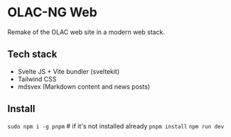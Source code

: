 # OLAC-NG Web

Remake of the OLAC web site in a modern web stack.

## Tech stack

-   Svelte JS + Vite bundler (sveltekit)
-   Tailwind CSS
-   mdsvex (Markdown content and news posts)

## Install

`sudo npm i -g pnpm` # if it's not installed already
`pnpm install`
`npm run dev`
